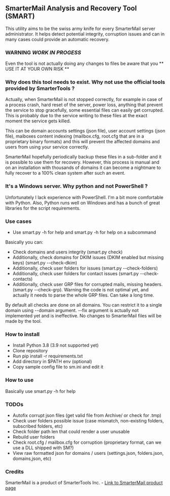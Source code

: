 ## SmarterMail Analysis and Recovery Tool (SMART)

This utility aims to be the swiss army knife for every SmarterMail server administrator.
It helps detect potential integrity, corruption issues and can in many cases could provide an automatic recovery.

### WARNING *WORK IN PROGESS*

Even the tool is not actually doing any changes to files be aware that you ** USE IT AT YOUR OWN RISK **

### Why does this tool needs to exist. Why not use the official tools provided by SmarterTools ?

Actually, when SmarterMail is not stopped correctly, for example in case of a process crash, hard reset of the server, power loss, anything that prevent the service to stop gracefully, some essential files can easily get corrupted. 
This is probably due to the service writing to these files at the exact moment the service gets killed. 

This can be domain accounts settings (json file), user account settings (json file), maiboxes content indexing (mailbox.cfg, root.cfg that are in a proprietary binary formats) and this will prevent the affected domains and users from using your service correctly.

SmarterMail hopefully periodically backup these files in a sub-folder and it is possible to use them for recovery.
However, this process is manual and on an installation with thousands of domains it can become a nightmare to fully recover to a 100% clean system after such an event.

### It's a Windows server. Why python and not PowerShell ?

Unfortunately I lack experience with PowerShell. I'm a bit more comfortable with Python. Also, Python runs well on Windows and has a bunch of great libraries for the script requirements.

### Use cases

- Use smart.py -h for help and smart.py <command> -h for help on a subcommand

Basically you can:

- Check domains and users integrity (smart.py check)
- Additionally, check domains for DKIM issues (DKIM enabled but missing keys)  (smart.py --check-dkim)
- Additionally, check user folders for issues  (smart.py --check-folders)
- Additionally, check user folders for contact issues  (smart.py --check-contacts)
- Additionally, check user GRP files for corrupted mails, missing headers. (smart.py --check-grp). Warning the code is not optimal yet, and actually it needs to parse the whole GRP files. Can take a long time.

By default all checks are done on all domains. You can restrict it to a single domain using --domain argument.
--fix argument is actually not implemented yet and is ineffective. No changes to SmarterMail files will be made by the tool.

### How to install

- Install Python 3.8 (3.9 not supported yet)
- Clone repository
- Run pip install -r requirements.txt
- Add directory in $PATH env (optional)
- Copy sample config file to sm.ini and edit it

### How to use

Basically use smart.py -h for help

### TODOs

- Autofix corrupt json files (get valid file from Archive/ or check for .tmp)
- Check user folders possible issue (case mismatch, non-existing folders, subscribed folders, etc)
- Check folder path len that could render a user unusable
- Rebuild user folders
- Check root.cfg / mailbox.cfg for corruption (proprietary format, can we use a DLL shipped with SM?)
- View raw formatted json for domains / users (settings.json, folders.json, domains,json, etc)

### Credits

SmarterMail is a product of SmarterTools Inc. - [Link to SmarterMail product page](https://www.smartertools.com/company/index)